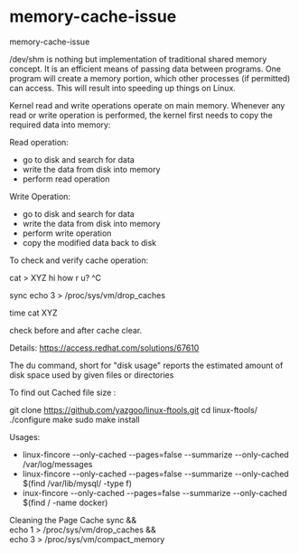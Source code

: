 # memory-cache-issue
memory-cache-issue

/dev/shm is nothing but implementation of traditional shared memory concept. It is an efficient means of passing data between programs. One program will create a memory portion, which other processes (if permitted) can access. This will result into speeding up things on Linux.


Kernel read and write operations operate on main memory. Whenever any read or write operation is performed, the kernel first needs to copy the required data into memory:

Read operation:
- go to disk and search for data
- write the data from disk into memory
- perform read operation

Write Operation:
- go to disk and search for data
- write the data from disk into memory
- perform write operation
- copy the modified data back to disk

To check and verify cache operation:

cat > XYZ
  hi how r u?
  ^C
  
 sync
 echo 3 > /proc/sys/vm/drop_caches  

time cat XYZ

check before and after cache clear. 

Details: https://access.redhat.com/solutions/67610


The du command, short for "disk usage" reports the estimated amount of disk space used by given files or directories

To find out Cached file size :

git clone  https://github.com/yazgoo/linux-ftools.git
cd linux-ftools/
./configure
make
sudo make install


Usages: 
 - linux-fincore --only-cached --pages=false --summarize --only-cached /var/log/messages
 - linux-fincore --only-cached --pages=false --summarize --only-cached $(find /var/lib/mysql/ -type f)
 - inux-fincore --only-cached --pages=false --summarize --only-cached $(find / -name docker)
  
  
  Cleaning the Page Cache
  sync && \
    echo 1 > /proc/sys/vm/drop_caches && \
    echo 3 > /proc/sys/vm/compact_memory
    

